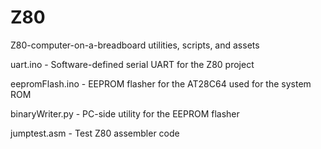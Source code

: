 # Z80
Z80-computer-on-a-breadboard utilities, scripts, and assets

uart.ino - Software-defined serial UART for the Z80 project

eepromFlash.ino - EEPROM flasher for the AT28C64 used for the system ROM

binaryWriter.py - PC-side utility for the EEPROM flasher

jumptest.asm - Test Z80 assembler code
